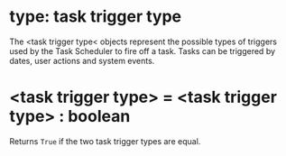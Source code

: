 # type: task trigger type

The &lt;task trigger type&lt; objects represent the possible types of triggers used by the Task Scheduler to fire off a task. Tasks can be triggered by dates, user actions and system events.

# &lt;task trigger type&gt; = &lt;task trigger type&gt; : boolean

Returns `True` if the two task trigger types are equal.
